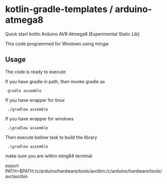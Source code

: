 # kotlin-gradle-templates / arduino-atmega8
Quick start kotlin Arduino AVR Atmega8 [Experimental Static Lib]

This code programmed for Windows using mingw

## Usage
The code is ready to execute 

If you have gradle in path, then invoke gradle as

     gradle assemble

If you have wrapper for linux

     ./gradlew assemble

If you have wrapper for windows

     .\gradlew assemble

Then execute bellow task to build the library

     .\gradlew assemble

make sure you are within ming64 terminal

export PATH=$PATH:/c/arduino/hardware/tools/avr/bin:/c/arduino/hardware/tools/avr/avr/bin


